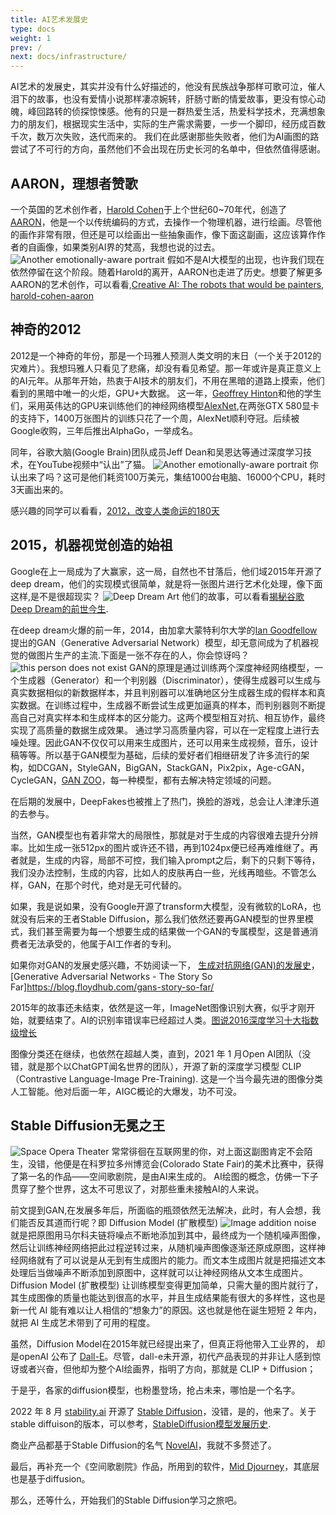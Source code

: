```yaml
---
title: AI艺术发展史
type: docs
weight: 1
prev: /
next: docs/infrastructure/
---
```


AI艺术的发展史，其实并没有什么好描述的，他没有民族战争那样可歌可泣，催人泪下的故事，也没有爱情小说那样凄凉婉转，肝肠寸断的情爱故事，更没有惊心动魄，峰回路转的侦探惊悚感。他有的只是一群热爱生活，热爱科学技术，充满想象力的朋友们，根据现实生活中，实际的生产需求需要，一步一个脚印，经历成百数千次，数万次失败，迭代而来的。
我们在此感谢那些失败者，他们为AI画图的路尝试了不可行的方向，虽然他们不会出现在历史长河的名单中，但依然值得感谢。

## AARON，理想者赞歌

一个英国的艺术创作者，[Harold Cohen](https://en.wikipedia.org/wiki/Harold_Cohen_(artist) )于上个世纪60~70年代，创造了[AARON](https://en.wikipedia.org/wiki/AARON)，他是一个以传统编码的方式，去操作一个物理机器，进行绘画。尽管他的画作非常有限，但还是可以绘画出一些抽象画作，像下面这副画，这应该算作作者的自画像，如果类别AI界的梵高，我想也说的过去。
<img
      alt="Another emotionally-aware portrait"
      loading="lazy"
      decoding="async"
      src="/images/Another emotionally-aware portrait.png"
    />
假如不是AI大模型的出现，也许我们现在依然停留在这个阶段。随着Harold的离开，AARON也走进了历史。想要了解更多AARON的艺术创作，可以看看,[Creative AI: The robots that would be painters](https://newatlas.com/creative-ai-algorithmic-art-painting-fool-aaron/36106/), [harold-cohen-aaron](https://outland.art/harold-cohen-aaron/)

## 神奇的2012
2012是一个神奇的年份，那是一个玛雅人预测人类文明的末日（一个关于2012的灾难片）。我想玛雅人只看见了悲痛，却没有看见希望。那一年或许是真正意义上的AI元年。从那年开始，热衷于AI技术的朋友们，不用在黑暗的道路上摸索，他们看到的黑暗中唯一的火炬，GPU+大数据。
这一年，[Geoffrey Hinton](https://en.wikipedia.org/wiki/Geoffrey_Hinton)和他的学生们，采用英伟达的GPU来训练他们的神经网络模型[AlexNet](https://en.wikipedia.org/wiki/AlexNet),在两张GTX 580显卡的支持下，1400万张图片的训练只花了一个周，AlexNet顺利夺冠。后续被Google收购，三年后推出AlphaGo，一举成名。

同年，谷歌大脑(Google Brain)团队成员Jeff Dean和吴恩达等通过深度学习技术，在YouTube视频中“认出”了猫。
<img
      alt="Another emotionally-aware portrait"
      loading="lazy"
      decoding="async"
      src="/images/learned to detect cats.png"
    />
你认出来了吗？这可是他们耗资100万美元，集结1000台电脑、16000个CPU，耗时3天画出来的。

感兴趣的同学可以看看，[2012，改变人类命运的180天](https://36kr.com/p/2421889040802823)

## 2015，机器视觉创造的始祖

Google在上一局成为了大赢家，这一局，自然也不甘落后，他们域2015年开源了deep dream，他们的实现模式很简单，就是将一张图片进行艺术化处理，像下面这样,是不是很超现实？
<img
      alt="Deep Dream Art"
      loading="lazy"
      decoding="async"
      src="/images/Deep Dream Art.png"
    />
他们的故事，可以看看[揭秘谷歌Deep Dream的前世今生](https://www.jiqizhixin.com/articles/2015-12-26-2).

在deep dream火爆的前一年，2014，由加拿大蒙特利尔大学的[Ian Goodfellow](https://en.wikipedia.org/wiki/Ian_Goodfellow)提出的GAN（Generative Adversarial Network）模型，却无意间成为了机器视觉的做图片生产的主流.下面是一张不存在的人，你会惊讶吗？
<img
      alt="this person does not exist"
      loading="lazy"
      decoding="async"
      src="/images/thispersondoesnotexist.jpg"
    />
GAN的原理是通过训练两个深度神经网络模型，一个生成器（Generator）和一个判别器（Discriminator），使得生成器可以生成与真实数据相似的新数据样本，并且判别器可以准确地区分生成器生成的假样本和真实数据。在训练过程中，生成器不断尝试生成更加逼真的样本，而判别器则不断提高自己对真实样本和生成样本的区分能力。这两个模型相互对抗、相互协作，最终实现了高质量的数据生成效果。
通过学习高质量内容，可以在一定程度上进行去噪处理。因此GAN不仅仅可以用来生成图片，还可以用来生成视频，音乐，设计稿等等。所以基于GAN模型为基础，后续的爱好者们相继研发了许多流行的架构，如DCGAN，StyleGAN，BigGAN，StackGAN，Pix2pix，Age-cGAN，CycleGAN，[GAN ZOO](https://github.com/hindupuravinash/the-gan-zoo)，每一种模型，都有去解决特定领域的问题。

在后期的发展中，DeepFakes也被推上了热门，换脸的游戏，总会让人津津乐道的去参与。

当然，GAN模型也有着非常大的局限性，那就是对于生成的内容很难去提升分辨率。比如生成一张512px的图片或许还不错，再到1024px便已经再难维继了。再者就是，生成的内容，局部不可控，我们输入prompt之后，剩下的只剩下等待，我们没办法控制，生成的内容，比如人的皮肤再白一些，光线再暗些。不管怎么样，GAN，在那个时代，绝对是无可代替的。

如果，我是说如果，没有Google开源了transform大模型，没有微软的LoRA，也就没有后来的王者Stable Diffusion，那么我们依然还要再GAN模型的世界里模式，我们甚至需要为每一个想要生成的结果做一个GAN的专属模型，这是普通消费者无法承受的，他属于AI工作者的专利。

如果你对GAN的发展史感兴趣，不妨阅读一下， [生成对抗网络(GAN)的发展史](https://zhuanlan.zhihu.com/p/63428113)，[Generative Adversarial Networks - The Story So Far]https://blog.floydhub.com/gans-story-so-far/

2015年的故事还未结束，依然是这一年，ImageNet图像识别大赛，似乎才刚开始，就要结束了。AI的识别率错误率已经超过人类。[图说2016深度学习十大指数级增长](https://36kr.com/p/1721287491585)

图像分类还在继续，也依然在超越人类，直到，2021 年 1 月Open AI团队（没错，就是那个以ChatGPT闻名世界的团队），开源了新的深度学习模型 CLIP（Contrastive Language-Image Pre-Training). 这是一个当今最先进的图像分类人工智能。他对后面一年，AIGC概论的大爆发，功不可没。


## Stable Diffusion无冕之王

<img
      alt="Space Opera Theater"
      loading="lazy"
      decoding="async"
      src="/images/Space Opera Theater.png"
    />
常常徘徊在互联网里的你，对上面这副图肯定不会陌生，没错，他便是在科罗拉多州博览会(Colorado State Fair)的美术比赛中，获得了第一名的作品——空间歌剧院，是由AI来生成的。
AI绘图的概念，仿佛一下子贯穿了整个世界，这太不可思议了，对那些重未接触AI的人来说。

前文提到GAN,在发展多年后，所面临的瓶颈依然无法解决，此时，有人会想，我们能否反其道而行呢？即 Diffusion Model (扩散模型)
<img
      alt="Image addition noise"
      loading="lazy"
      decoding="async"
      src="/images/Image addition noise.png"
    />
就是把原图用马尔科夫链将噪点不断地添加到其中，最终成为一个随机噪声图像，然后让训练神经网络把此过程逆转过来，从随机噪声图像逐渐还原成原图，这样神经网络就有了可以说是从无到有生成图片的能力。而文本生成图片就是把描述文本处理后当做噪声不断添加到原图中，这样就可以让神经网络从文本生成图片。
Diffusion Model (扩散模型) 让训练模型变得更加简单，只需大量的图片就行了，其生成图像的质量也能达到很高的水平，并且生成结果能有很大的多样性，这也是新一代 AI 能有难以让人相信的“想象力”的原因。这也就是他在诞生短短 2 年内，就把 AI 生成艺术带到了可用的程度。

虽然，Diffusion Model在2015年就已经提出来了，但真正将他带入工业界的， 却是openAI 公布了 [Dall-E](https://openai.com/blog/dall-e/)。尽管，dall-e未开源，初代产品表现的并非让人感到惊讶或者兴奋，但他却为整个AI绘画界，指明了方向，那就是 CLIP + Diffusion；

于是乎，各家的diffusion模型，也粉墨登场，抢占未来，哪怕是一个名字。

2022 年 8 月 [stability.ai](https://stability.ai/) 开源了 [Stable Diffusion](https://github.com/CompVis/stable-diffusion)，没错，是的，他来了。关于stable diffuison的版本，可以参考，[StableDiffusion模型发展历史](https://www.cnblogs.com/chester-cs/p/17411578.html).

商业产品都基于Stable Diffusion的名气 [NovelAI](https://novelai.net/)，我就不多赘述了。

最后，再补充一个《空间歌剧院》作品，所用到的软件，[Mid Djourney](https://www.midjourney.com/home)，其底层也是基于diffusion。

那么，还等什么，开始我们的Stable Diffusion学习之旅吧。